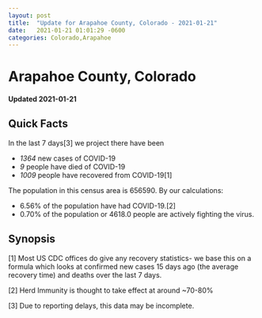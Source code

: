 ```yaml
---
layout: post
title:  "Update for Arapahoe County, Colorado - 2021-01-21"
date:   2021-01-21 01:01:29 -0600
categories: Colorado,Arapahoe
---
```


# Arapahoe County, Colorado
#### Updated 2021-01-21

## Quick Facts

In the last 7 days[3] we project there have been
- *1364* new cases of COVID-19
- *9* people have died of COVID-19
- *1009* people have recovered from COVID-19[1]

The population in this census area is 656590. By our calculations:
- 6.56% of the population have had COVID-19.[2]
- 0.70% of the population or 4618.0 people are actively fighting the virus.

## Synopsis




[1] Most US CDC offices do give any recovery statistics- we base this on a formula which looks at confirmed new cases
15 days ago (the average recovery time) and deaths over the last 7 days.

[2] Herd Immunity is thought to take effect at around ~70-80%

[3] Due to reporting delays, this data may be incomplete.
 
    